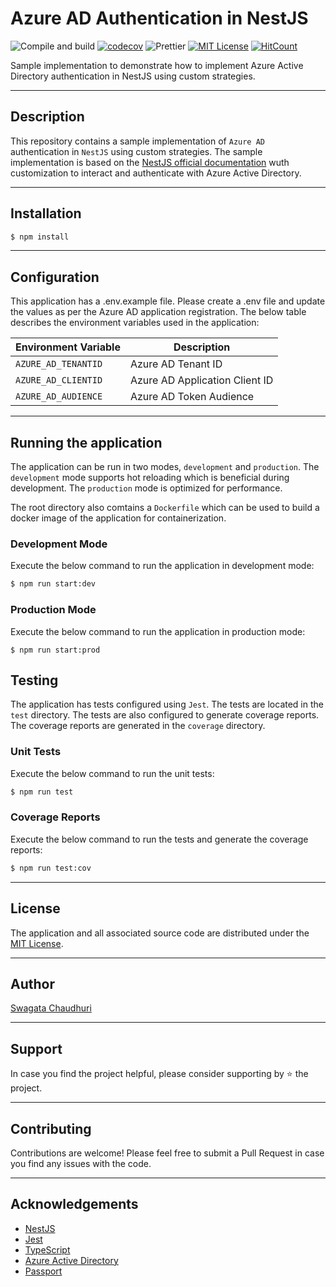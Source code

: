 # **Azure AD Authentication in NestJS**

![Compile and build](https://github.com/SwagataChaudhuri/NestJS-AzureAD-Authentication/actions/workflows/build.yml/badge.svg)
[![codecov](https://codecov.io/github/SwagataChaudhuri/NestJS-AzureAD-Authentication/branch/main/graph/badge.svg?token=B0TFMBOQM2)](https://codecov.io/github/SwagataChaudhuri/NestJS-AzureAD-Authentication)
![Prettier](https://img.shields.io/badge/Code%20style-prettier-informational?logo=prettier&logoColor=white)
[![MIT License](https://img.shields.io/badge/License-MIT-green.svg)](./LICENSE)
[![HitCount](https://hits.dwyl.com/swagatachaudhuri/NestJS-AzureAD-Authentication.svg?style=flat-square)](http://hits.dwyl.com/swagatachaudhuri/NestJS-AzureAD-Authentication)

Sample implementation to demonstrate how to implement Azure Active Directory authentication in NestJS using custom strategies.

---

## **Description**

This repository contains a sample implementation of `Azure AD` authentication in `NestJS` using custom strategies. The sample implementation is based on the [NestJS official documentation](https://docs.nestjs.com/techniques/authentication#implementing-passport-strategies) wuth customization to interact and authenticate with Azure Active Directory.

---

## **Installation**

```bash
$ npm install
```
---

## **Configuration**

This application has a .env.example file. Please create a .env file and update the values as per the Azure AD application registration. The below table describes the environment variables used in the application:

| Environment Variable | Description                     |
| -------------------- | ------------------------------- |
| `AZURE_AD_TENANTID`  | Azure AD Tenant ID              |
| `AZURE_AD_CLIENTID`  | Azure AD Application Client ID  |
| `AZURE_AD_AUDIENCE`  | Azure AD Token Audience         |

---

## **Running the application**

The application can be run in two modes, `development` and `production`. The `development` mode supports hot reloading which is beneficial during development. The `production` mode is optimized for performance.

The root directory also comtains a `Dockerfile` which can be used to build a docker image of the application for containerization.

### **Development Mode**

Execute the below command to run the application in development mode:

```bash
$ npm run start:dev
```

### **Production Mode**

Execute the below command to run the application in production mode:

```
$ npm run start:prod
```

## **Testing**

The application has tests configured using `Jest`. The tests are located in the `test` directory. The tests are also configured to generate coverage reports. The coverage reports are generated in the `coverage` directory.

### **Unit Tests**

Execute the below command to run the unit tests:

```bash
$ npm run test
```
### **Coverage Reports**

Execute the below command to run the tests and generate the coverage reports:

```bash
$ npm run test:cov
```
---

## **License**

The application and all associated source code are distributed under the [MIT License](LICENSE).

---

## **Author**

[Swagata Chaudhuri]()

---

## **Support**

In case you find the project helpful, please consider supporting by ⭐ the project.

---

## **Contributing**

Contributions are welcome! Please feel free to submit a Pull Request in case you find any issues with the code.

---

## **Acknowledgements**

- [NestJS](https://nestjs.com/)
- [Jest](https://jestjs.io/)
- [TypeScript](https://www.typescriptlang.org/)
- [Azure Active Directory](https://azure.microsoft.com/en-us/services/active-directory/)
- [Passport](http://www.passportjs.org/)